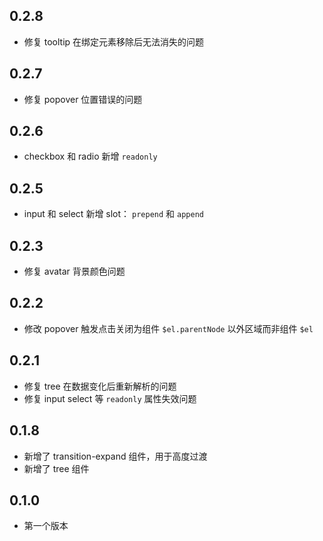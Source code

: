 ## 0.2.8
- 修复 tooltip 在绑定元素移除后无法消失的问题

## 0.2.7
- 修复 popover 位置错误的问题

## 0.2.6
- checkbox 和 radio 新增 `readonly`

## 0.2.5
- input 和 select 新增 slot： `prepend` 和 `append`

## 0.2.3
- 修复 avatar 背景颜色问题

## 0.2.2
- 修改 popover 触发点击关闭为组件 `$el.parentNode` 以外区域而非组件 `$el`

## 0.2.1
- 修复 tree 在数据变化后重新解析的问题
- 修复 input select 等 `readonly` 属性失效问题

## 0.1.8
- 新增了 transition-expand 组件，用于高度过渡
- 新增了 tree 组件

## 0.1.0
- 第一个版本